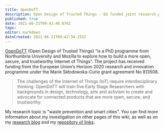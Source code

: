 ```yaml
---
title: OpenDoTT
description: Open Design of Trusted Things - EU funded joint research project (Northumbria University + Mozilla Foundation)
published: true
date: 2021-06-21T09:43:46.876Z
tags: 
editor: markdown
dateCreated: 2021-06-21T09:42:34.153Z
---
```


[OpenDoTT](https://opendott.org) (Open Design of Trusted Things) "is a PhD programme from Northumbria University and Mozilla to  explore how to build a more open, secure, and trustworthy Internet of Things". The project has received funding from the European Union’s Horizon 2020 research and innovation programme under the Marie Skłodowska-Curie grant agreement No 813508.

> The challenges of the Internet of Things (IoT) require interdisciplinary thinking. OpenDoTT will train five Early Stage Researchers with backgrounds in design, technology, arts and activism to create and advocate for connected products that are more open, secure, and trustworthy.

My research topic is "waste prevention and smart cities". You can find more information about my investigation on other pages of this wiki, as well as on my [research blog](https://is.efeefe.me/opendott) and my [repository of links](https://links.efeefe.me/?searchtags=opendott).